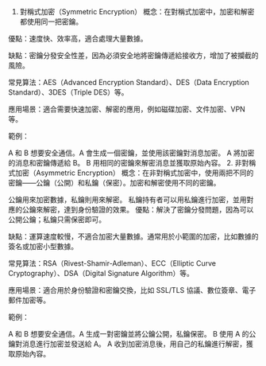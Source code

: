1. 對稱式加密（Symmetric Encryption）
概念：在對稱式加密中，加密和解密都使用同一把密鑰。

優點：速度快、效率高，適合處理大量數據。

缺點：密鑰分發安全性差，因為必須安全地將密鑰傳遞給接收方，增加了被攔截的風險。

常見算法：AES（Advanced Encryption Standard）、DES（Data Encryption Standard）、3DES（Triple DES）等。

應用場景：適合需要快速加密、解密的應用，例如磁碟加密、文件加密、VPN 等。

範例：

A 和 B 想要安全通信。A 會生成一個密鑰，並使用該密鑰對消息加密。
A 將加密的消息和密鑰傳遞給 B。
B 用相同的密鑰來解密消息並獲取原始內容。
2. 非對稱式加密（Asymmetric Encryption）
概念：在非對稱式加密中，使用兩把不同的密鑰——公鑰（公開）和私鑰（保密）。加密和解密使用不同的密鑰。

公鑰用來加密數據，私鑰則用來解密。
私鑰持有者可以用私鑰進行加密，並用對應的公鑰來解密，達到身份驗證的效果。
優點：解決了密鑰分發問題，因為可以公開公鑰；私鑰只需保密即可。

缺點：運算速度較慢，不適合加密大量數據。通常用於小範圍的加密，比如數據的簽名或加密小型數據。

常見算法：RSA（Rivest-Shamir-Adleman）、ECC（Elliptic Curve Cryptography）、DSA（Digital Signature Algorithm）等。

應用場景：適合用於身份驗證和密鑰交換，比如 SSL/TLS 協議、數位簽章、電子郵件加密等。

範例：

A 和 B 想要安全通信。A 生成一對密鑰並將公鑰公開，私鑰保密。
B 使用 A 的公鑰對消息進行加密並發送給 A。
A 收到加密消息後，用自己的私鑰進行解密，獲取原始內容。
